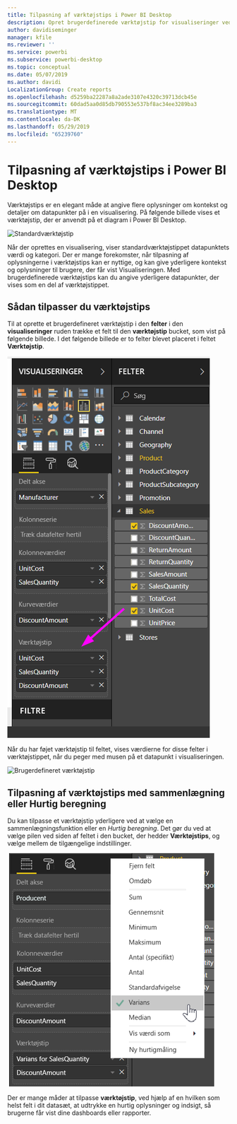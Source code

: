 ```yaml
---
title: Tilpasning af værktøjstips i Power BI Desktop
description: Opret brugerdefinerede værktøjstip for visualiseringer ved hjælp af træk og slip
author: davidiseminger
manager: kfile
ms.reviewer: ''
ms.service: powerbi
ms.subservice: powerbi-desktop
ms.topic: conceptual
ms.date: 05/07/2019
ms.author: davidi
LocalizationGroup: Create reports
ms.openlocfilehash: d5259ba22287a8a2ade3107e4320c39713dcb45e
ms.sourcegitcommit: 60dad5aa0d85db790553e537bf8ac34ee3289ba3
ms.translationtype: MT
ms.contentlocale: da-DK
ms.lasthandoff: 05/29/2019
ms.locfileid: "65239760"
---
```

# <a name="customizing-tooltips-in-power-bi-desktop"></a>Tilpasning af værktøjstips i Power BI Desktop
Værktøjstips er en elegant måde at angive flere oplysninger om kontekst og detaljer om datapunkter på i en visualisering. På følgende billede vises et værktøjstip, der er anvendt på et diagram i Power BI Desktop.

![Standardværktøjstip](media/desktop-custom-tooltips/custom-tooltips-1.png)

Når der oprettes en visualisering, viser standardværktøjstippet datapunktets værdi og kategori. Der er mange forekomster, når tilpasning af oplysningerne i værktøjstips kan er nyttige, og kan give yderligere kontekst og oplysninger til brugere, der får vist Visualiseringen. Med brugerdefinerede værktøjstips kan du angive yderligere datapunkter, der vises som en del af værktøjstippet.

## <a name="how-to-customize-tooltips"></a>Sådan tilpasser du værktøjstips
Til at oprette et brugerdefineret værktøjstip i den **felter** i den **visualiseringer** ruden trække et felt til den **værktøjstip** bucket, som vist på følgende billede. I det følgende billede er to felter blevet placeret i feltet **Værktøjstip**.

![Tilføj felter til værktøjstip](media/desktop-custom-tooltips/custom-tooltips-2.png)

Når du har føjet værktøjstip til feltet, vises værdierne for disse felter i værktøjstippet, når du peger med musen på et datapunkt i visualiseringen.

![Brugerdefineret værktøjstip](media/desktop-custom-tooltips/custom-tooltips-3.png)

## <a name="customizing-tooltips-with-aggregation-or-quick-calcs"></a>Tilpasning af værktøjstips med sammenlægning eller Hurtig beregning
Du kan tilpasse et værktøjstip yderligere ved at vælge en sammenlægningsfunktion eller en *Hurtig beregning*. Det gør du ved at vælge pilen ved siden af feltet i den bucket, der hedder **Værktøjstips**, og vælge mellem de tilgængelige indstillinger.

![Værktøjstip med Hurtig beregning](media/desktop-custom-tooltips/custom-tooltips-4.png)

Der er mange måder at tilpasse **værktøjstip**, ved hjælp af en hvilken som helst felt i dit datasæt, at udtrykke en hurtig oplysninger og indsigt, så brugerne får vist dine dashboards eller rapporter.


